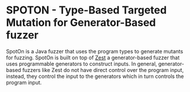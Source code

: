 # SPOTON - Type-Based Targeted Mutation for Generator-Based fuzzer

SpotOn is a Java fuzzer that uses the program types to generate mutants for fuzzing. SpotOn is built on top of  [Zest](https://github.com/rohanpadhye/JQF) a generator-based fuzzer that uses programmable generators to construct inputs. In general, generator-based fuzzers like Zest do not have direct control over the program input, instead, they control the input to the generators which in turn controls the program input.
